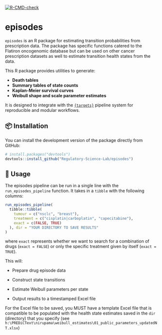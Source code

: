  <!-- badges: start -->
  [![R-CMD-check](https://github.com/Regulatory-Science-Lab/episodes/actions/workflows/R-CMD-check.yaml/badge.svg)](https://github.com/Regulatory-Science-Lab/episodes/actions/workflows/R-CMD-check.yaml)
  <!-- badges: end -->

# episodes

`episodes` is an R package for estimating transition probabilities from prescription data. The package has specific functions catered to the Flatiron oncogenomic database but can be used on other cancer prescription datasets as well to estimate transition health states from the data. 


This R package provides utilities to generate:
- **Death tables**
- **Summary tables of state counts**
- **Kaplan-Meier survival curves**
- **Weibull shape and scale parameter estimates**

It is designed to integrate with the [`{targets}`](https://docs.ropensci.org/targets/) pipeline system for reproducible and modular workflows.

## 📦 Installation

You can install the development version of the package directly from GitHub:

```r
# install.packages("devtools")
devtools::install_github("Regulatory-Science-Lab/episodes")
```

## 🚀 Usage


The episodes pipeline can be run in a single line with the `run_episodes_pipeline` function. It takes in a `tibble` with the following columns:

```r
run_episodes_pipeline(
  tibble::tibble(
    tumour = c("nsclc", "breast"),
    treatment = c("cisplatin|carboplatin", "capecitabine"),
    exact = c(FALSE, TRUE)
  ), dir = "YOUR DIRECTORY TO SAVE RESULTS"
)
```
where `exact` represents whether we want to search for a combination of drugs (`exact = FALSE`) or only the specific treatment given by itself (`exact = TRUE`).

This will:

- Prepare drug episode data

- Construct state transitions

- Estimate Weibull parameters per state

- Output results to a timestamped Excel file

For the Excel file to be saved, you MUST have a template Excel file that is compatible to be populated with the health state estimates saved in the `dir` (directory) that you specify (see `h:\PREDiCText\nirupama\weibull_estimates\01_public_parameters_updatedNT.xlsx`)
